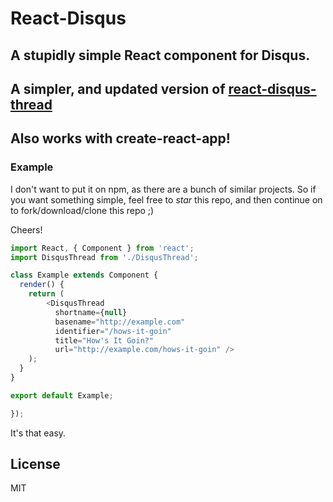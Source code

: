 # React-Disqus

## A stupidly simple React component for Disqus.

## A simpler, and updated version of [react-disqus-thread](https://github.com/mzabriskie/react-disqus-thread)

## Also works with create-react-app!

### Example

I don't want to put it on npm, as there are a bunch of similar projects. So if you want something simple, feel free to *star* this repo, and then continue on to fork/download/clone this repo ;)

Cheers!

```js
import React, { Component } from 'react';
import DisqusThread from './DisqusThread';

class Example extends Component {
  render() {
    return (
        <DisqusThread
          shortname={null}
          basename="http://example.com"
          identifier="/hows-it-goin"
          title="How's It Goin?"
          url="http://example.com/hows-it-goin" />
    );
  }
}

export default Example;

});
```

It's that easy.

## License

MIT